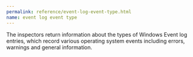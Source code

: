 ```yaml
---
permalink: reference/event-log-event-type.html
name: event log event type
---
```


The <event log event type> inspectors return information about the types of Windows Event log entries, which record various operating system events including errors, warnings and general information.